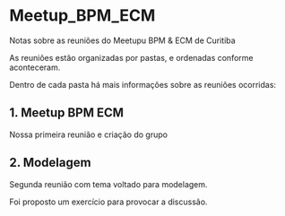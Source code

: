 # Meetup_BPM_ECM
Notas sobre as reuniões do Meetupu BPM &amp; ECM de Curitiba

As reuniões estão organizadas por pastas, e ordenadas conforme aconteceram.

Dentro de cada pasta há mais informações sobre as reuniões ocorridas:

## 1. Meetup BPM ECM

Nossa primeira reunião e criação do grupo

## 2. Modelagem

Segunda reunião com tema voltado para modelagem.

Foi proposto um exercício para provocar a discussão.


